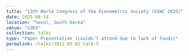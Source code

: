 ```yaml
---
title: "13th World Congress of the Econometric Society (ESWC 2025)"
date: 2025-08-18
location: "Seoul, South Korea"
venue: "COEX"
collection: talks
type: "Paper Presentation (couldn't attend due to lack of funds)"
permalink: /talks/2012-03-01-talk-5
---
```



